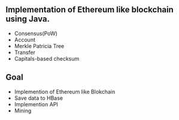 ## Implementation of Ethereum like blockchain using Java.

- Consensus(PoW)
- Account
- Merkle Patricia Tree
- Transfer
- Capitals-based checksum

## Goal

- Implemention of Ethereum like Blokchain
- Save data to HBase
- Implemention API
- Mining


